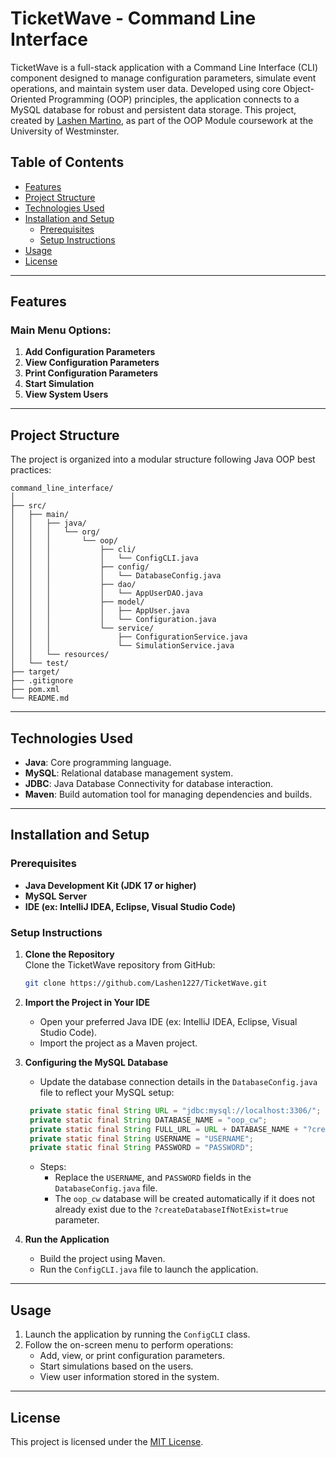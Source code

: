# TicketWave - Command Line Interface


TicketWave is a full-stack application with a Command Line Interface (CLI) component designed to manage configuration parameters, simulate event operations, and maintain system user data. Developed using core Object-Oriented Programming (OOP) principles, the application connects to a MySQL database for robust and persistent data storage. This project, created by [Lashen Martino](https://github.com/Lashen1227), as part of the OOP Module coursework at the University of Westminster.

## Table of Contents
- [Features](#features)
- [Project Structure](#project-structure)
- [Technologies Used](#technologies-used)
- [Installation and Setup](#installation-and-setup)
  - [Prerequisites](#prerequisites)
  - [Setup Instructions](#setup-instructions)
- [Usage](#usage)
- [License](#license)

---

## Features

### Main Menu Options:
1. **Add Configuration Parameters**
2. **View Configuration Parameters**
3. **Print Configuration Parameters**
4. **Start Simulation**
5. **View System Users**
---

## Project Structure

The project is organized into a modular structure following Java OOP best practices:

```
command_line_interface/
│
├── src/
│   ├── main/
│   │   ├── java/
│   │   │   └── org/
│   │   │       └── oop/
│   │   │           ├── cli/
│   │   │           │   └── ConfigCLI.java
│   │   │           ├── config/
│   │   │           │   └── DatabaseConfig.java
│   │   │           ├── dao/
│   │   │           │   └── AppUserDAO.java
│   │   │           ├── model/
│   │   │           │   ├── AppUser.java
│   │   │           │   └── Configuration.java
│   │   │           └── service/
│   │   │               ├── ConfigurationService.java
│   │   │               └── SimulationService.java
│   │   └── resources/
│   └── test/
├── target/
├── .gitignore
├── pom.xml
└── README.md

```

---

## Technologies Used

- **Java**: Core programming language.
- **MySQL**: Relational database management system.
- **JDBC**: Java Database Connectivity for database interaction.
- **Maven**: Build automation tool for managing dependencies and builds.

---

## Installation and Setup

### Prerequisites
- **Java Development Kit (JDK 17 or higher)**
- **MySQL Server**
- **IDE (ex: IntelliJ IDEA, Eclipse, Visual Studio Code)**

### Setup Instructions

1. **Clone the Repository**  
   Clone the TicketWave repository from GitHub:
   ```bash
   git clone https://github.com/Lashen1227/TicketWave.git
   ```

2. **Import the Project in Your IDE**
    - Open your preferred Java IDE (ex: IntelliJ IDEA, Eclipse, Visual Studio Code).
    - Import the project as a Maven project.


3. **Configuring the MySQL Database**
   - Update the database connection details in the `DatabaseConfig.java` file to reflect your MySQL setup:
   ```java
    private static final String URL = "jdbc:mysql://localhost:3306/";
    private static final String DATABASE_NAME = "oop_cw";
    private static final String FULL_URL = URL + DATABASE_NAME + "?createDatabaseIfNotExist=true";
    private static final String USERNAME = "USERNAME";
    private static final String PASSWORD = "PASSWORD";
   ```
    - Steps:
        - Replace the `USERNAME`, and `PASSWORD` fields in the `DatabaseConfig.java` file.
        - The `oop_cw` database will be created automatically if it does not already exist due to the `?createDatabaseIfNotExist=true` parameter.


4. **Run the Application**
    - Build the project using Maven.
    - Run the `ConfigCLI.java` file to launch the application.

---

## Usage

1. Launch the application by running the `ConfigCLI` class.
2. Follow the on-screen menu to perform operations:
    - Add, view, or print configuration parameters.
    - Start simulations based on the users.
    - View user information stored in the system.

---

## License

This project is licensed under the [MIT License](LICENSE).